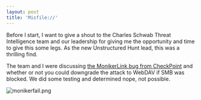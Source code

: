 ```yaml
---
layout: post
title: 'Misfile://'
---
```

Before I start, I want to give a shout to the Charles Schwab Threat Intelligence team and our leadership for giving me the opportunity and time to give this some legs. As the new Unstructured Hunt lead, this was a thrilling find. 

The team and I were discussing [the MonikerLink bug from CheckPoint](https://research.checkpoint.com/2024/the-risks-of-the-monikerlink-bug-in-microsoft-outlook-and-the-big-picture/) and whether or not you could downgrade the attack to WebDAV if SMB was blocked. We did some testing and determined nope, not possible.

![monikerfail.png]({{site.baseurl}}/_posts/monikerfail.png)
